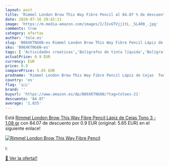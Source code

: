 ```yaml
---
layout: post
title: 'Rimmel London Brow This Way Fibre Pencil al 84.07 % de descuento'
date: 2020-07-16 20:42:11
image: 'https://m.media-amazon.com/images/I/31vGTVjj1tL._SL400_.jpg'
comments: true
category: ofertas
author: 'tole.es'
slug: 'B06XKTNG6N-es Rimmel London Brow This Way Fibre Pencil Lápiz de Cejas...'
sku: 'B06XKTNG6N-es'
tags: [ 'Actividades creativas','Bolígrafos de tinta líquida','Bolígrafos y recambios','Bolígrafos, lápices y útiles de escritura','Juguetes','Juguetes y juegos','Material de educación infantil','Material de escritura y dibujo para niños','Material escolar y educativo','Mosaicos para niños','Oficina y papelería','Pinturas','Rotuladores de colores para niños','Témperas y pinturas para murales','lápiz', ]
actualPrice: 0.9 EUR
currency: EUR
price: 0.9
comparePrice: 5.65 EUR
prodname: 'Rimmel London Brow This Way Fibre Pencil Lápiz de Cejas  Tono 3 - 1.08 gr'
country: 'es'
flag: '🇪🇸'
brand: ''
buyurl: 'https://www.amazon.es/dp/B06XKTNG6N/?tag=tolees-21'
descuento: '84.07'
average: '1.835'
---
```


Está [Rimmel London Brow This Way Fibre Pencil Lápiz de Cejas  Tono 3 - 1.08 gr](https://www.amazon.es/dp/B06XKTNG6N/?tag=tolees-21) con 84.07 de descuento por 0.9 EUR (original: 5.65 EUR) en el siguiente enlace!

[![Rimmel London Brow This Way Fibre Pencil](https://m.media-amazon.com/images/I/31vGTVjj1tL._SL400_.jpg)](https://www.amazon.es/dp/B06XKTNG6N/?tag=tolees-21)

ℹ️:


[🛒 Ver la oferta!!](https://www.amazon.es/dp/B06XKTNG6N/?tag=tolees-21)
